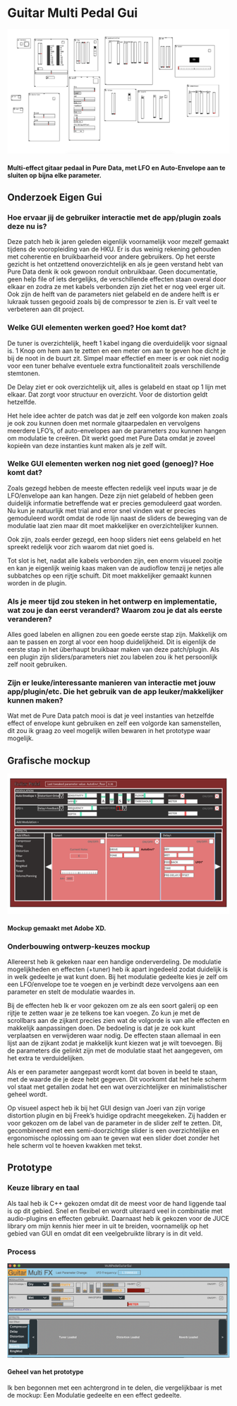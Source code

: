 # Guitar Multi Pedal Gui

![](images/OldGui.png)
#### Multi-effect gitaar pedaal in Pure Data, met LFO en Auto-Envelope aan te sluiten op bijna elke parameter.

## Onderzoek Eigen Gui

### Hoe ervaar jij de gebruiker interactie met de app/plugin zoals deze nu is? 

Deze patch heb ik jaren geleden eigenlijk voornamelijk voor mezelf gemaakt tijdens de vooropleiding van de HKU. Er is dus weinig rekening gehouden met coherentie en bruikbaarheid voor andere gebruikers. Op het eerste gezicht is het ontzettend onoverzichtelijk en als je geen verstand hebt van Pure Data denk ik ook gewoon ronduit onbruikbaar. Geen documentatie, geen help file of iets dergelijks, de verschillende effecten staan overal door elkaar en zodra ze met kabels verbonden zijn ziet het er nog veel erger uit. Ook zijn de helft van de parameters niet gelabeld en de andere helft is er lukraak tussen gegooid zoals bij de compressor te zien is. Er valt veel te verbeteren aan dit project.

### Welke GUI elementen werken goed? Hoe komt dat? 

De tuner is overzichtelijk, heeft 1 kabel ingang die overduidelijk voor signaal is. 1 Knop om hem aan te zetten en een meter om aan te geven hoe dicht je bij de noot in de buurt zit. Simpel maar effectief en meer is er ook niet nodig voor een tuner behalve eventuele extra functionaliteit zoals verschillende stemtonen.

De Delay ziet er ook overzichtelijk uit, alles is gelabeld en staat op 1 lijn met elkaar. Dat zorgt voor structuur en overzicht. Voor de distortion geldt hetzelfde.

Het hele idee achter de patch was dat je zelf een volgorde kon maken zoals je ook zou kunnen doen met normale gitaarpedalen en vervolgens meerdere LFO’s, of auto-envelopes aan de parameters zou kunnen hangen om modulatie te creëren. Dit werkt goed met Pure Data omdat je zoveel kopieën van deze instanties kunt maken als je zelf wilt. 

### Welke GUI elementen werken nog niet goed (genoeg)? Hoe komt dat? 

Zoals gezegd hebben de meeste effecten redelijk veel inputs waar je de LFO/envelope aan kan hangen. Deze zijn niet gelabeld of hebben geen duidelijk informatie betreffende wat er precies gemoduleerd gaat worden. Nu kun je natuurlijk met trial and error snel vinden wat er precies gemoduleerd wordt omdat de rode lijn naast de sliders de beweging van de modulatie laat zien maar dit moet makkelijker en overzichtelijker kunnen.

Ook zijn, zoals eerder gezegd, een hoop sliders niet eens gelabeld en het spreekt redelijk voor zich waarom dat niet goed is.

Tot slot is het, nadat alle kabels verbonden zijn, een enorm visueel zooitje en kan je eigenlijk weinig kaas maken van de audioflow tenzij je netjes alle subbatches op een rijtje schuift. Dit moet makkelijker gemaakt kunnen worden in de plugin.

### Als je meer tijd zou steken in het ontwerp en implementatie, wat zou je dan eerst veranderd? Waarom zou je dat als eerste veranderen? 

Alles goed labelen en allignen zou een goede eerste stap zijn. Makkelijk om aan te passen en zorgt al voor een hoop duidelijkheid. Dit is eigenlijk de eerste stap in het überhaupt bruikbaar maken van deze patch/plugin. Als een plugin zijn sliders/parameters niet zou labelen zou ik het persoonlijk zelf nooit gebruiken.

### Zijn er leuke/interessante manieren van interactie met jouw app/plugin/etc. Die het gebruik van de app leuker/makkelijker kunnen maken? 

Wat met de Pure Data patch mooi is dat je veel instanties van hetzelfde effect of envelope kunt gebruiken en zelf een volgorde kan samenstellen, dit zou ik graag zo veel mogelijk willen bewaren in het prototype waar mogelijk.

## Grafische mockup 

![](images/Mockup.png)

#### Mockup gemaakt met Adobe XD.

### Onderbouwing ontwerp-keuzes mockup

Allereerst heb ik gekeken naar een handige onderverdeling. De modulatie mogelijkheden en effecten (+tuner) heb ik apart ingedeeld zodat duidelijk is in welk gedeelte je wat kunt doen. Bij het modulatie gedeelte kies je zelf om een LFO/envelope toe te voegen en je verbindt deze vervolgens aan een parameter en stelt de modulatie waardes in.

Bij de effecten heb Ik er voor gekozen om ze als een soort galerij op een rijtje te zetten waar je ze telkens toe kan voegen. Zo kun je met de scrollbars aan de zijkant precies zien wat de volgorde is van alle effecten en makkelijk aanpassingen doen. De bedoeling is dat je ze ook kunt verplaatsen en verwijderen waar nodig. De effecten staan allemaal in een lijst aan de zijkant zodat je makkelijk kunt kiezen wat je wilt toevoegen. Bij de parameters die gelinkt zijn met de modulatie staat het aangegeven, om het extra te verduidelijken.

Als er een parameter aangepast wordt komt dat boven in beeld te staan, met de waarde die je deze hebt gegeven. Dit voorkomt dat het hele scherm vol staat met getallen zodat het een wat overzichtelijker en minimalistischer geheel wordt. 

Op visueel aspect heb ik bij het GUI design van Joeri van zijn vorige distortion plugin en bij Freek’s huidige opdracht meegekeken. Zij hadden er voor gekozen om de label van de parameter in de slider zelf te zetten. Dit, gecombineerd met een semi-doorzichtige slider is een overzichtelijke en ergonomische oplossing om aan te geven wat een slider doet zonder het hele scherm vol te hoeven kwakken met tekst.

## Prototype 

### Keuze library en taal

Als taal heb ik C++ gekozen omdat dit de meest voor de hand liggende taal is op dit gebied. Snel en flexibel en wordt uiteraard veel in combinatie met audio-plugins en effecten gebruikt. Daarnaast heb ik gekozen voor de JUCE library om mijn kennis hier meer in uit te breiden, voornamelijk op het gebied van GUI en omdat dit een veelgebruikte library is in dit veld.

### Process 

![](images/Geheel1.png)

#### Geheel van het prototype

Ik ben begonnen met een achtergrond in te delen, die vergelijkbaar is met de mockup: Een Modulatie gedeelte en een effect gedeelte.
